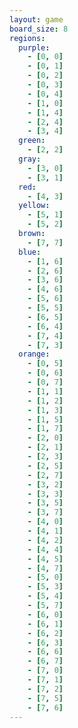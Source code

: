 ```yaml
---
layout: game
board_size: 8
regions:
  purple:
    - [0, 0]
    - [0, 1]
    - [0, 2]
    - [0, 3]
    - [0, 4]
    - [1, 0]
    - [1, 4]
    - [2, 4]
    - [3, 4]
  green:
    - [2, 2]
  gray:
    - [3, 0]
    - [3, 1]
  red:
    - [4, 3]
  yellow:
    - [5, 1]
    - [5, 2]
  brown:
    - [7, 7]
  blue:
    - [1, 6]
    - [2, 6]
    - [3, 6]
    - [4, 6]
    - [5, 6]
    - [5, 5]
    - [6, 5]
    - [6, 4]
    - [7, 4]
    - [7, 3]
  orange:
    - [0, 5]
    - [0, 6]
    - [0, 7]
    - [1, 1]
    - [1, 2]
    - [1, 3]
    - [1, 5]
    - [1, 7]
    - [2, 0]
    - [2, 1]
    - [2, 3]
    - [2, 5]
    - [2, 7]
    - [3, 2]
    - [3, 3]
    - [3, 5]
    - [3, 7]
    - [4, 0]
    - [4, 1]
    - [4, 2]
    - [4, 4]
    - [4, 5]
    - [4, 7]
    - [5, 0]
    - [5, 3]
    - [5, 4]
    - [5, 7]
    - [6, 0]
    - [6, 1]
    - [6, 2]
    - [6, 3]
    - [6, 6]
    - [6, 7]
    - [7, 0]
    - [7, 1]
    - [7, 2]
    - [7, 5]
    - [7, 6]
---
```

<script>
    const boardSize = {{ page.board_size }};
    const regions = {{ page.regions | jsonify }};
</script>